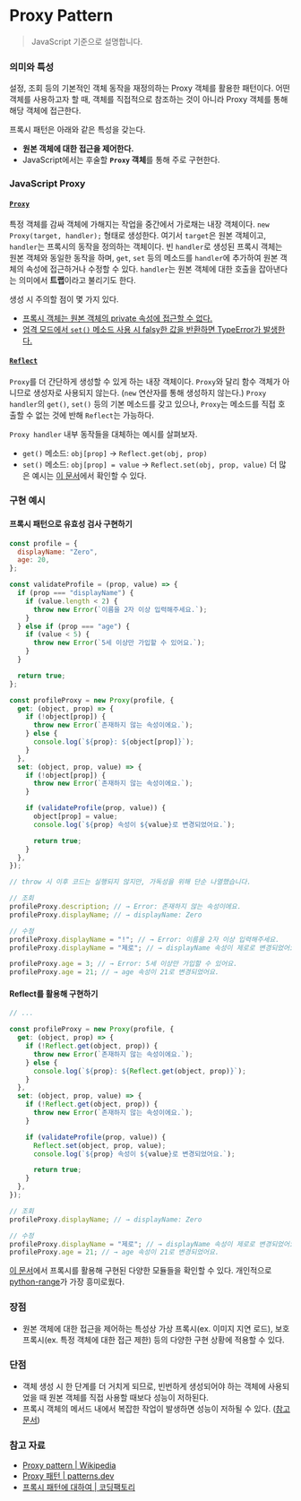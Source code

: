 # Proxy Pattern

> JavaScript 기준으로 설명합니다.

### 의미와 특성

설정, 조회 등의 기본적인 객체 동작을 재정의하는 Proxy 객체를 활용한 패턴이다. 어떤 객체를 사용하고자 할 때, 객체를 직접적으로 참조하는 것이 아니라 Proxy 객체를 통해 해당 객체에 접근한다.

프록시 패턴은 아래와 같은 특성을 갖는다.

* **원본 객체에 대한 접근을 제어한다.**
* JavaScript에서는 후술할 **`Proxy` 객체**를 통해 주로 구현한다.

### JavaScript Proxy

#### [`Proxy`](https://developer.mozilla.org/en-US/docs/Web/JavaScript/Reference/Global\_Objects/Proxy)

특정 객체를 감싸 객체에 가해지는 작업을 중간에서 가로채는 내장 객체이다. `new Proxy(target, handler);` 형태로 생성한다. 여기서 `target`은 원본 객체이고, `handler`는 프록시의 동작을 정의하는 객체이다. 빈 `handler`로 생성된 프록시 객체는 원본 객체와 동일한 동작을 하며, `get`, `set` 등의 메소드를 `handler`에 추가하여 원본 객체의 속성에 접근하거나 수정할 수 있다. `handler`는 원본 객체에 대한 호출을 잡아낸다는 의미에서 **트랩**이라고 불리기도 한다.

생성 시 주의할 점이 몇 가지 있다.

* [프록시 객체는 원본 객체의 private 속성에 접근할 수 없다.](https://developer.mozilla.org/en-US/docs/Web/JavaScript/Reference/Global\_Objects/Proxy#no\_private\_property\_forwarding)
* [엄격 모드에서 `set()` 메소드 사용 시 falsy한 값을 반환하면 TypeError가 발생한다.](https://developer.mozilla.org/en-US/docs/Web/JavaScript/Reference/Global\_Objects/Proxy/Proxy/set#return\_value)

#### [`Reflect`](https://developer.mozilla.org/en-US/docs/Web/JavaScript/Reference/Global\_Objects/Reflect)

`Proxy`를 더 간단하게 생성할 수 있게 하는 내장 객체이다. `Proxy`와 달리 함수 객체가 아니므로 생성자로 사용되지 않는다. (`new` 연산자를 통해 생성하지 않는다.) `Proxy handler`의 `get()`, `set()` 등의 기본 메소드를 갖고 있으나, `Proxy`는 메소드를 직접 호출할 수 없는 것에 반해 `Reflect`는 가능하다.

`Proxy handler` 내부 동작들을 대체하는 예시를 살펴보자.

* `get()` 메소드: `obj[prop]` -> `Reflect.get(obj, prop)`
* `set()` 메소드: `obj[prop] = value` -> `Reflect.set(obj, prop, value)` 더 많은 예시는 [이 문서](https://ko.javascript.info/proxy#ref-274)에서 확인할 수 있다.

### 구현 예시

#### 프록시 패턴으로 유효성 검사 구현하기

```js
const profile = {
  displayName: "Zero",
  age: 20,
};

const validateProfile = (prop, value) => {
  if (prop === "displayName") {
    if (value.length < 2) {
      throw new Error(`이름을 2자 이상 입력해주세요.`);
    }
  } else if (prop === "age") {
    if (value < 5) {
      throw new Error(`5세 이상만 가입할 수 있어요.`);
    }
  }

  return true;
};

const profileProxy = new Proxy(profile, {
  get: (object, prop) => {
    if (!object[prop]) {
      throw new Error(`존재하지 않는 속성이에요.`);
    } else {
      console.log(`${prop}: ${object[prop]}`);
    }
  },
  set: (object, prop, value) => {
    if (!object[prop]) {
      throw new Error(`존재하지 않는 속성이에요.`);
    }

    if (validateProfile(prop, value)) {
      object[prop] = value;
      console.log(`${prop} 속성이 ${value}로 변경되었어요.`);

      return true;
    }
  },
});

// throw 시 이후 코드는 실행되지 않지만, 가독성을 위해 단순 나열했습니다.

// 조회
profileProxy.description; // → Error: 존재하지 않는 속성이에요.
profileProxy.displayName; // → displayName: Zero

// 수정
profileProxy.displayName = "!"; // → Error: 이름을 2자 이상 입력해주세요.
profileProxy.displayName = "제로"; // → displayName 속성이 제로로 변경되었어요.

profileProxy.age = 3; // → Error: 5세 이상만 가입할 수 있어요.
profileProxy.age = 21; // → age 속성이 21로 변경되었어요.
```

#### Reflect를 활용해 구현하기

```js
// ...

const profileProxy = new Proxy(profile, {
  get: (object, prop) => {
    if (!Reflect.get(object, prop)) {
      throw new Error(`존재하지 않는 속성이에요.`);
    } else {
      console.log(`${prop}: ${Reflect.get(object, prop)}`);
    }
  },
  set: (object, prop, value) => {
    if (!Reflect.get(object, prop)) {
      throw new Error(`존재하지 않는 속성이에요.`);
    }

    if (validateProfile(prop, value)) {
      Reflect.set(object, prop, value);
      console.log(`${prop} 속성이 ${value}로 변경되었어요.`);

      return true;
    }
  },
});

// 조회
profileProxy.displayName; // → displayName: Zero

// 수정
profileProxy.displayName = "제로"; // → displayName 속성이 제로로 변경되었어요.
profileProxy.age = 21; // → age 속성이 21로 변경되었어요.
```

[이 문서](https://github.com/mikaelbr/awesome-es2015-proxy#modules)에서 프록시를 활용해 구현된 다양한 모듈들을 확인할 수 있다. 개인적으로 [python-range](https://github.com/michal-perlakowski/range)가 가장 흥미로웠다.

### 장점

* 원본 객체에 대한 접근을 제어하는 특성상 가상 프록시(ex. 이미지 지연 로드), 보호 프록시(ex. 특정 객체에 대한 접근 제한) 등의 다양한 구현 상황에 적용할 수 있다.

### 단점

* 객체 생성 시 한 단계를 더 거치게 되므로, 빈번하게 생성되어야 하는 객체에 사용되었을 때 원본 객체를 직접 사용할 때보다 성능이 저하된다.
* 프록시 객체의 메서드 내에서 복잡한 작업이 발생하면 성능이 저하될 수 있다. ([참고 문서](http://thecodebarbarian.com/thoughts-on-es6-proxies-performance))

### 참고 자료

* [Proxy pattern | Wikipedia](https://en.wikipedia.org/wiki/Proxy\_pattern)
* [Proxy 패턴 | patterns.dev](https://patterns-dev-kr.github.io/design-patterns/proxy-pattern/)
* [프록시 패턴에 대하여 | 코딩팩토리](https://coding-factory.tistory.com/711)
